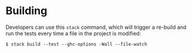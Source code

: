 # Building

Developers can use this `stack` command, which will trigger a re-build and run the tests every time a file in the project is modified:

    $ stack build --test --ghc-options -Wall --file-watch